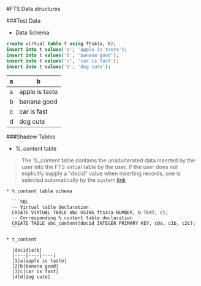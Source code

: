 #FTS Data structures

###Test Data
 * Data Schema
  
  ```SQL
  create virtual table t using fts4(a, b);
  insert into t values('a', 'apple is taste');
  insert into t values('b', 'banana good');
  insert into t values('c', 'car is fast');
  insert into t values('d', 'dog cute');
  ```
  |a|b|
  |----|----|
  |a|apple is taste|
  |b|banana good|
  |c|car is fast|
  |d|dog cute|
 


###Shadow Tables
  * %_content table
  >The %_content table contains the unadulterated data inserted by the user into the FTS virtual table by the user. If the user does not explicitly supply a "docid" value when inserting records, one is selected automatically by the system.[link](https://www.sqlite.org/fts3.html#section_9_1)


    * %_content table schema
      
      ```SQL
      -- Virtual table declaration
      CREATE VIRTUAL TABLE abc USING fts4(a NUMBER, b TEXT, c);
      -- Corresponding %_content table declaration
      CREATE TABLE abc_content(docid INTEGER PRIMARY KEY, c0a, c1b, c2c);
      ```
    
    * t_content
   
      |docid|a|b|
      |----|----|----|
      |1|a|apple is taste|
      |2|b|banana good|
      |3|c|car is fast|
      |4|d|dog cute|


